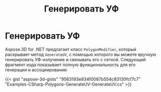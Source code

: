 ﻿---
title: Генерировать УФ
type: docs
weight: 20
url: /ru/net/generate-uv/
description: Aspose.3D for .NET предлагает класс PolygonModifier, который раскрывает метод GenerateUV, с помощью которого вы можете вручную генерировать УФ-излучение и связывать его с сеткой. Следующий фрагмент кода показывает полную функциональность для его создания и ассоциирования.
---
# **Генерировать УФ**
Aspose.3D for .NET предлагает класс `PolygonModifier`, который раскрывает метод `GenerateUV`, с помощью которого вы можете вручную генерировать УФ-излучение и связывать его с сеткой. Следующий фрагмент кода показывает полную функциональность для его генерации и ассоциирования:



{{< gist "aspose-3d-gists" "9563193e834f0087b554c83130fcf7c7" "Examples-CSharp-Polygons-GenerateUV-GenerateUV.cs" >}}

